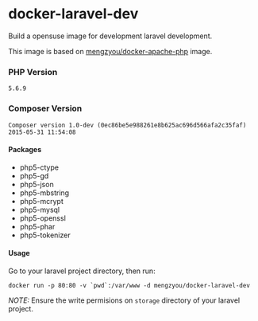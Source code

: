 # docker-laravel-dev
Build a opensuse image for development laravel development.  
  
This image is based on [mengzyou/docker-apache-php](https://registry.hub.docker.com/u/mengzyou/docker-apache-php/) image.

### PHP Version
`5.6.9`

### Composer Version
`Composer version 1.0-dev (0ec86be5e988261e8b625ac696d566afa2c35faf) 2015-05-31 11:54:08`

#### Packages
- php5-ctype
- php5-gd
- php5-json
- php5-mbstring
- php5-mcrypt
- php5-mysql
- php5-openssl
- php5-phar
- php5-tokenizer

#### Usage
Go to your laravel project directory, then run:  
```
docker run -p 80:80 -v `pwd`:/var/www -d mengzyou/docker-laravel-dev  
```
  
*NOTE:* Ensure the write permisions on `storage` directory of your laravel project.

